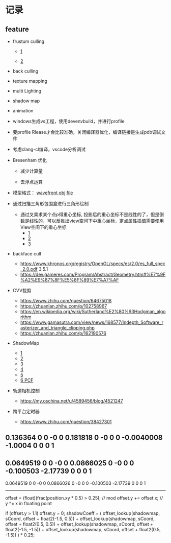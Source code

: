 # 记录


## feature

* frustum culling

    * [1](https://www.gamedev.net/articles/programming/general-and-gameplay-programming/frustum-culling-r4613/)

    * [2](http://www.lighthouse3d.com/tutorials/view-frustum-culling/)

* back culling

* texture mapping

* multi Lighting

* shadow map

* animation

* windows生成vs工程，使用devenvbuild，并进行profile

* 要profile Rlease才会比较准确，关闭编译器优化，编译链接是生成pdb调试文件

* 考虑clang-cl编译，vscode分析调试

* Bresenham 优化

    * 减少计算量

    * 去浮点运算

* 模型格式： [wavefront obj file](https://en.wikipedia.org/wiki/Wavefront_.obj_file)

* 通过扫描三角形包围盒进行三角形绘制

    * 通过叉乘求某个点p得重心坐标, 投影后的重心坐标不是线性的了，但是倒数是线性的，可以反推出view空间下中重心坐标，定点属性插值需要使用View空间下的重心坐标
        * [1](https://www.scratchapixel.com/lessons/3d-basic-rendering/rasterization-practical-implementation/rasterization-stage)
        * [2](https://zhuanlan.zhihu.com/p/134912873)
        * [3](https://zhuanlan.zhihu.com/p/65495373)

* backface cull
    * https://www.khronos.org/registry/OpenGL/specs/es/2.0/es_full_spec_2.0.pdf 3.5.1
    * https://dev.gameres.com/Program/Abstract/Geometry.htm#%E7%9F%A2%E9%87%8F%E5%8F%89%E7%A7%AF

* CVV裁剪
    * https://www.zhihu.com/question/64675018
    * https://zhuanlan.zhihu.com/p/102758967
    * https://en.wikipedia.org/wiki/Sutherland%E2%80%93Hodgman_algorithm
    * https://www.gamasutra.com/view/news/168577/Indepth_Software_rasterizer_and_triangle_clipping.php
    * https://zhuanlan.zhihu.com/p/162190576

* ShadowMap
    * [1](https://learnopengl-cn.readthedocs.io/zh/latest/05%20Advanced%20Lighting/03%20Shadows/01%20Shadow%20Mapping/)
    * [2](http://www.opengl-tutorial.org/cn/intermediate-tutorials/tutorial-16-shadow-mapping/)
    * [3](https://docs.microsoft.com/zh-cn/windows/win32/dxtecharts/common-techniques-to-improve-shadow-depth-maps?redirectedfrom=MSDN)
    * [4](https://www.sunandblackcat.com/improvements-for-shadow-mapping-in-opengl-and-glsl/)
    * [5](http://wiki.ogre3d.org/Depth+Shadow+Mapping)
    * [6 PCF](https://developer.nvidia.com/gpugems/gpugems/part-ii-lighting-and-shadows/chapter-11-shadow-map-antialiasing)

* 轨道相机控制
    * https://my.oschina.net/u/4589456/blog/4521247

* 跨平台定时器
    * https://www.zhihu.com/question/38427301




0.136364 0 0 -0
0 0.181818 0 -0
0 0 -0.0040008 -1.0004
0 0 0 1
-----------------------------
0.0649519 0 0 -0
0 0.0866025 0 -0
0 0 -0.100503 -2.17739
0 0 0 1
---------------
0.0649519 0 0 -0
0 0.0866026 0 -0
0 0 -0.100503 -2.17739
0 0 0 1

------------------
 offset = (float)(frac(position.xy * 0.5) > 0.25);  // mod offset.y += offset.x;  // y ^= x in floating point 

   if (offset.y > 1.1) 
     offset.y = 0; 
     shadowCoeff = (
        offset_lookup(shadowmap, sCoord, offset + float2(-1.5, 0.5))
      + offset_lookup(shadowmap, sCoord, offset + float2(0.5, 0.5)) 
      + offset_lookup(shadowmap, sCoord, offset + float2(-1.5, -1.5))
      + offset_lookup(shadowmap, sCoord, offset + float2(0.5, -1.5))
      ) * 0.25; 
